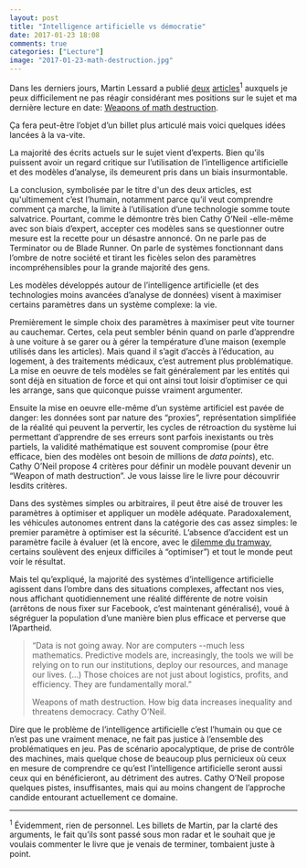 ```yaml
---
layout: post
title: "Intelligence artificielle vs démocratie"
date: 2017-01-23 18:08
comments: true
categories: ["Lecture"]
image: "2017-01-23-math-destruction.jpg" 
---
```


Dans les derniers jours, Martin Lessard a publié [deux](http://ici.radio-canada.ca/nouvelle/1004752/triplex-probleme-de-lintelligence-artificielle) [articles](http://ici.radio-canada.ca/nouvelle/1007099/triplex-intelligence-artificielle-hier-menace-humanite-aujourdhui-majordome)<sup>1</sup> auxquels je peux difficilement ne pas réagir considérant mes positions sur le sujet et ma dernière lecture en date: [Weapons of math destruction](https://weaponsofmathdestructionbook.com/).

Ça fera peut-être l’objet d’un billet plus articulé mais voici quelques idées lancées à la va-vite.

La majorité des écrits actuels sur le sujet vient d’experts. Bien qu’ils puissent avoir un regard critique sur l’utilisation de l’intelligence artificielle et des modèles d’analyse, ils demeurent pris dans un biais insurmontable.

La conclusion, symbolisée par le titre d'un des deux articles, est qu'ultimement c’est l’humain, notamment parce qu’il veut comprendre comment ça marche, la limite à l’utilisation d’une technologie somme toute salvatrice. Pourtant, comme le démontre très bien Cathy O’Neil -elle-même avec son biais d’expert, accepter ces modèles sans se questionner outre mesure est la recette pour un désastre annoncé. On ne parle pas de Terminator ou de Blade Runner. On parle de systèmes fonctionnant dans l’ombre de notre société et tirant les ficèles selon des paramètres incompréhensibles pour la grande majorité des gens.

Les modèles développés autour de l’intelligence artificielle (et des technologies moins avancées d’analyse de données) visent à maximiser certains paramètres dans un système complexe: la vie. 

Premièrement le simple choix des paramètres à maximiser peut vite tourner au cauchemar. Certes, cela peut sembler bénin quand on parle d’apprendre à une voiture à se garer ou à gérer la température d’une maison (exemple utilisés dans les articles). Mais quand il s’agit d’accès à l’éducation, au logement, à des traitements médicaux, c’est autrement plus problématique. La mise en oeuvre de tels modèles se fait généralement par les entités qui sont déjà en situation de force et qui ont ainsi tout loisir d’optimiser ce qui les arrange, sans que quiconque puisse vraiment argumenter.

Ensuite la mise en oeuvre elle-même d’un système artificiel est pavée de danger: les données sont par nature des “proxies”, représentation simplifiée de la réalité qui peuvent la pervertir, les cycles de rétroaction du système lui permettant d’apprendre de ses erreurs sont parfois inexistants ou très partiels, la validité mathématique est souvent compromise (pour être efficace, bien des modèles ont besoin de millions de *data points*), etc. Cathy O’Neil  propose 4 critères pour définir un modèle pouvant devenir un “Weapon of math destruction”. Je vous laisse lire le livre pour découvrir lesdits critères.

Dans des systèmes simples ou arbitraires, il peut être aisé de trouver les paramètres à optimiser et appliquer un modèle adéquate. Paradoxalement, les véhicules autonomes entrent dans la catégorie des cas assez simples: le premier paramètre à optimiser est la sécurité. L’absence d’accident est un paramètre facile à évaluer (et là encore, avec le [dilemme du tramway](https://fr.wikipedia.org/wiki/Dilemme_du_tramway), certains soulèvent des enjeux difficiles à “optimiser”) et tout le monde peut voir le résultat.

Mais tel qu’expliqué, la majorité des systèmes d’intelligence artificielle agissent dans l’ombre dans des situations complexes, affectant nos vies, nous affichant quotidiennement une réalité différente de notre voisin (arrêtons de nous fixer sur Facebook, c’est maintenant généralisé), voué à ségréguer la population d’une manière bien plus efficace et perverse que l’Apartheid.

> “Data is not going away. Nor are computers --much less mathematics. Predictive models are, increasingly, the tools we will be relying on to run our institutions, deploy our resources, and manage our lives. (...) Those choices are not just about logistics, profits, and efficiency. They are fundamentally moral.”
> <div class="attrib">Weapons of math destruction. How big data increases inequality and threatens democracy. Cathy O’Neil.</div>

Dire que le problème de l’intelligence artificielle c’est l’humain ou que ce n’est pas une vraiment menace, ne fait pas justice à l’ensemble des problématiques en jeu. Pas de scénario apocalyptique, de prise de contrôle des machines, mais quelque chose de beaucoup plus pernicieux où ceux en mesure de comprendre ce qu’est l’intelligence artificielle seront aussi ceux qui en bénéficieront, au détriment des autres. Cathy O’Neil propose quelques pistes, insuffisantes, mais qui au moins changent de l’approche candide entourant actuellement ce domaine. 

---

<sup>1</sup> Évidemment, rien de personnel. Les billets de Martin, par la clarté des arguments, le fait qu’ils sont passé sous mon radar et le souhait que je voulais commenter le livre que je venais de terminer, tombaient juste à point.